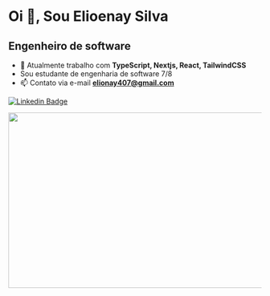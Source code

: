 # Oi 👋, Sou Elioenay Silva
## Engenheiro de software
- 🌱 Atualmente trabalho com **TypeScript, Nextjs, React, TailwindCSS**
- Sou estudante de engenharia de software 7/8
- 📫 Contato via e-mail **elionay407@gmail.com**

[![Linkedin Badge](https://img.shields.io/badge/LinkedIn-0077B5?style=for-the-badge&logo=linkedin&logoColor=white&link=https://www.linkedin.com/in/elioenays)](https://www.linkedin.com/in/elioenays)

<img src="https://wakatime.com/share/@elioenay/5fba6a70-c37b-4123-9a01-14015084727e.svg" width="550" height="350">

